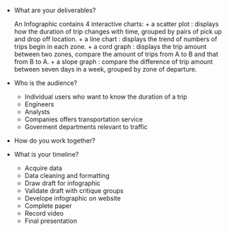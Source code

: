+ What are your deliverables?

	An Infographic contains 4 interactive charts:
		+ a scatter plot : displays how the duration of trip changes with time, grouped by pairs of pick up and drop off location.
		+ a line chart : displays the trend of numbers of trips begin in each zone.
		+ a cord graph : displays the trip amount between two zones, compare the amount of trips from A to B and that from B to A.
		+ a slope graph : compare the difference of trip amount between seven days in a week, grouped by zone of departure.
+ Who is the audience?
	+ Individual users who want to know the duration of a trip
	+ Engineers
	+ Analysts
	+ Companies offers transportation service
	+ Goverment departments relevant to traffic
+ How do you work together?
+ What is your timeline?
	+ Acquire data
	+ Data cleaning and formatting
	+ Draw draft for infographic
	+ Validate draft with critique groups
	+ Develope infographic on website
	+ Complete paper
	+ Record video
	+ Final presentation